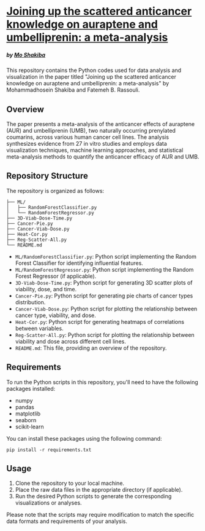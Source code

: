 # [Joining up the scattered anticancer knowledge on auraptene and umbelliprenin: a meta-analysis](https://www.nature.com/articles/s41598-024-62747-z)
##### by [Mo Shakiba](https://moshakiba.me)

This repository contains the Python codes used for data analysis and visualization in the paper titled "Joining up the scattered anticancer knowledge on auraptene and umbelliprenin: a meta-analysis" by Mohammadhosein Shakiba and Fatemeh B. Rassouli.

## Overview

The paper presents a meta-analysis of the anticancer effects of auraptene (AUR) and umbelliprenin (UMB), two naturally occurring prenylated coumarins, across various human cancer cell lines. The analysis synthesizes evidence from 27 in vitro studies and employs data visualization techniques, machine learning approaches, and statistical meta-analysis methods to quantify the anticancer efficacy of AUR and UMB.

## Repository Structure

The repository is organized as follows:

```
├── ML/
│   ├── RandomForestClassifier.py
│   └── RandomForestRegressor.py
├── 3D-Viab-Dose-Time.py
├── Cancer-Pie.py
├── Cancer-Viab-Dose.py
├── Heat-Cor.py
├── Reg-Scatter-All.py
└── README.md
```

- `ML/RandomForestClassifier.py`: Python script implementing the Random Forest Classifier for identifying influential features.
- `ML/RandomForestRegressor.py`: Python script implementing the Random Forest Regressor (if applicable).
- `3D-Viab-Dose-Time.py`: Python script for generating 3D scatter plots of viability, dose, and time.
- `Cancer-Pie.py`: Python script for generating pie charts of cancer types distribution.
- `Cancer-Viab-Dose.py`: Python script for plotting the relationship between cancer type, viability, and dose.
- `Heat-Cor.py`: Python script for generating heatmaps of correlations between variables.
- `Reg-Scatter-All.py`: Python script for plotting the relationship between viability and dose across different cell lines.
- `README.md`: This file, providing an overview of the repository.

## Requirements

To run the Python scripts in this repository, you'll need to have the following packages installed:

- numpy
- pandas
- matplotlib
- seaborn
- scikit-learn

You can install these packages using the following command:

```
pip install -r requirements.txt
```

## Usage

1. Clone the repository to your local machine.
2. Place the raw data files in the appropriate directory (if applicable).
3. Run the desired Python scripts to generate the corresponding visualizations or analyses.

Please note that the scripts may require modification to match the specific data formats and requirements of your analysis.
